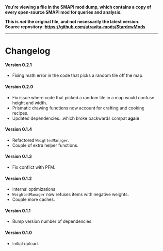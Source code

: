 **You're viewing a file in the SMAPI mod dump, which contains a copy of every open-source SMAPI mod
for queries and analysis.**

**This is _not_ the original file, and not necessarily the latest version.**  
**Source repository: https://github.com/atravita-mods/StardewMods**

----

Changelog
============

#### Version 0.2.1
* Fixing math error in the code that picks a random tile off the map.

#### Version 0.2.0
* Fix issue where code that picked a random tile in a map would confuse height and width.
* Prismatic drawing functions now account for crafting and cooking recipes.
* Updated dependencies...which broke backwards compat **again**.

#### Version 0.1.4
* Refactored `WeightedManager`.
* Couple of extra helper functions.

#### Version 0.1.3
* Fix conflict with PFM.

#### Version 0.1.2
* Internal optimizations
* `WeightedManager` now refuses items with negative weights.
* Couple more caches.

#### Version 0.1.1
* Bump version number of dependencies.

#### Version 0.1.0
* Initial upload.